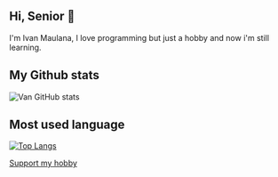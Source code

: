 ## Hi, Senior 👋
I'm Ivan Maulana, I love programming but just a hobby and now i'm still learning. 
##  My Github stats
![Van GitHub stats](https://github-readme-stats.vercel.app/api?username=extenv&show_icons=true&theme=tokyonight)
##  Most used language
[![Top Langs](https://github-readme-stats.vercel.app/api/top-langs/?username=extenv&theme=tokyonight&layout=compact)](https://github.com/extenv)

[Support my hobby](https://sociabuzz.com/extenv/tribe)
 

